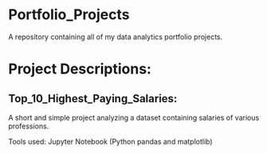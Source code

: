 # Portfolio_Projects
A repository containing all of my data analytics portfolio projects.

# Project Descriptions:

## Top_10_Highest_Paying_Salaries:
A short and simple project analyzing a dataset containing salaries of various professions.

Tools used: Jupyter Notebook (Python pandas and matplotlib)

  
